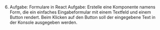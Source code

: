 6. Aufgabe: Formulare in React
Aufgabe:
Erstelle eine Komponente namens Form, die ein einfaches Eingabeformular mit einem Textfeld und einem Button rendert. Beim Klicken auf den Button soll der eingegebene Text in der Konsole ausgegeben werden.